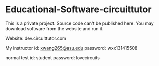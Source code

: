 Educational-Software-circuittutor
=================================

This is a private project. Source code can't be published here. You may download software from the website and run it.

Website: dev.circuittutor.com 

My instructor id: xwang265@asu.edu password: wxx131415508

normal test id: student password: lovecircuits
